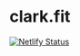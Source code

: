# clark.fit

[![Netlify Status](https://api.netlify.com/api/v1/badges/51ea977c-69a4-4db8-9df8-05e82a40245c/deploy-status)](https://app.netlify.com/sites/musing-stonebraker-540291/deploys)
